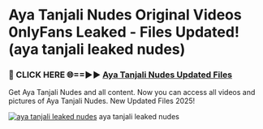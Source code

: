 # Aya Tanjali Nudes Original Videos 0nlyFans Leaked - Files Updated! (aya tanjali leaked nudes)

<h3>🔴 CLICK HERE 🌐==►► <a href="https://tinyurl.com/2p9ay9w9" rel="nofollow">Aya Tanjali Nudes Updated Files</a></h3>

Get Aya Tanjali Nudes and all content. Now you can access all videos and pictures of Aya Tanjali Nudes. New Updated Files 2025!

[![aya tanjali leaked nudes](https://i.imgur.com/KQgVmj3.gif)](https://tinyurl.com/2p9ay9w9)
aya tanjali leaked nudes